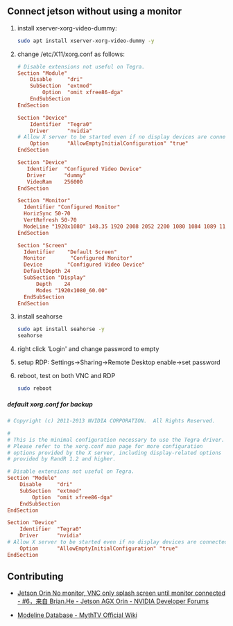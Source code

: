## Connect jetson without using a monitor

1. install xserver-xorg-video-dummy:
   
   ```bash
   sudo apt install xserver-xorg-video-dummy -y
   ```

2. change /etc/X11/xorg.conf as follows:
   
   ```ini
   # Disable extensions not useful on Tegra.
   Section "Module"
       Disable     "dri"
       SubSection  "extmod"
           Option  "omit xfree86-dga"
       EndSubSection
   EndSection
   
   Section "Device"
       Identifier  "Tegra0"
       Driver      "nvidia"
   # Allow X server to be started even if no display devices are connected.
       Option      "AllowEmptyInitialConfiguration" "true"
   EndSection
   
   Section "Device"
      Identifier  "Configured Video Device"
      Driver      "dummy"
      VideoRam    256000
   EndSection
   
   Section "Monitor"
     Identifier "Configured Monitor"
     HorizSync 50-70
     VertRefresh 50-70
     ModeLine "1920x1080" 148.35 1920 2008 2052 2200 1080 1084 1089 1125 +HSync +VSync
   EndSection
   
   Section "Screen"
     Identifier    "Default Screen"
     Monitor        "Configured Monitor"
     Device        "Configured Video Device"
     DefaultDepth 24
     SubSection "Display"
         Depth    24
         Modes "1920x1080_60.00"
     EndSubSection
   EndSection
   ```

3. install seahorse
   
   ```bash
   sudo apt install seahorse -y
   seahorse
   ```

4. right click 'Login' and change password to empty

5. setup RDP: Settings->Sharing->Remote Desktop enable->set password

6. reboot, test on both VNC and RDP
   
   ```bash
   sudo reboot
   ```

##### default xorg.conf for backup

```ini
# Copyright (c) 2011-2013 NVIDIA CORPORATION.  All Rights Reserved.

#
# This is the minimal configuration necessary to use the Tegra driver.
# Please refer to the xorg.conf man page for more configuration
# options provided by the X server, including display-related options
# provided by RandR 1.2 and higher.

# Disable extensions not useful on Tegra.
Section "Module"
    Disable     "dri"
    SubSection  "extmod"
        Option  "omit xfree86-dga"
    EndSubSection
EndSection

Section "Device"
    Identifier  "Tegra0"
    Driver      "nvidia"
# Allow X server to be started even if no display devices are connected.
    Option      "AllowEmptyInitialConfiguration" "true"
EndSection
```

## Contributing

- [Jetson Orin No monitor, VNC only splash screen until monitor connected - #6，来自 Brian.He - Jetson AGX Orin - NVIDIA Developer Forums](https://forums.developer.nvidia.com/t/jetson-orin-no-monitor-vnc-only-splash-screen-until-monitor-connected/220642/6)
* [Modeline Database - MythTV Official Wiki](https://www.mythtv.org/wiki/Modeline_Database)
